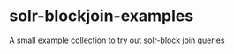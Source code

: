 solr-blockjoin-examples
=======================

A small example collection to try out solr-block join queries
